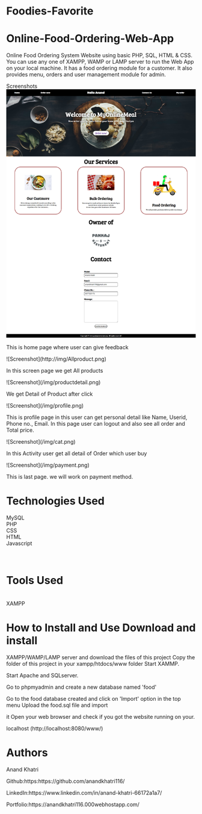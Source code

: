 <h1>Foodies-Favorite</h1>
<h1>Online-Food-Ordering-Web-App
</h1>
<p>Online Food Ordering System Website using basic PHP, SQL, HTML & CSS. You can use any one of XAMPP, WAMP or LAMP server to run the Web App on your local machine. It has a food ordering module for a customer. It also provides menu, orders and user management
    module for admin.</p>


Screenshots ![Screenshot](/img/home.png)
<p>This is home page where user can give feedback</p>
![Screenshot](http://img/Allproduct.png)
<p>In this screen page we get All products</p>
![Screenshot](/img/productdetail.png)
<p>We get Detail of Product after click</p>
![Screenshot](/img/profile.png)
<p>This is profile page in this user can get personal detail like Name, Userid, Phone no., Email. In this page user can logout and also see all order and Total price.</p>
![Screenshot](/img/cat.png)
<p>In this Activity user get all detail of Order which user buy</p>
![Screenshot](/img/payment.png)
<p>This is last page. we will work on payment method.</p>

<h1>Technologies Used</h1>
MySQL<br> PHP <br>CSS<br> HTML <br>Javascript<br><br><br>
<h1>Tools Used</h1>
<br>XAMPP
<h1>How to Install and Use Download and install</h1>
<p>XAMPP/WAMP/LAMP server and download the files of this project Copy the folder of this project in your xampp/htdocs/www folder Start XAMMP.</p>
<p>Start Apache and SQLserver.</p>
<p>Go to phpmyadmin and create a new database named 'food'</p>
<p>Go to the food database created and click on 'Import' option in the top menu Upload the food.sql file and import </p>
<p>it Open your web browser and check if you got the website running on your.</p>
localhost (http://localhost:8080/www/)
<h1>Authors</h1>
<p>Anand Khatri</p>
<p>Github:https:https://github.com/anandkhatri116/ </p>
<p>LinkedIn:https://www.linkedin.com/in/anand-khatri-66172a1a7/ </p>
<p>Portfolio:https://anandkhatri116.000webhostapp.com/</p>
